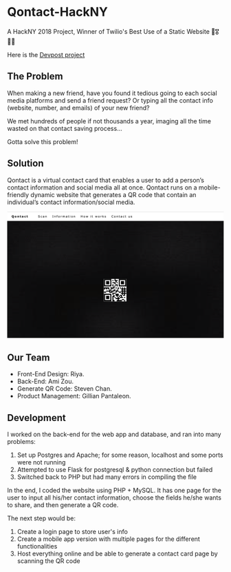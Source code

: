 # Qontact-HackNY
A HackNY 2018 Project, Winner of Twilio's Best Use of a Static Website 🎉🎖🙌🏼

Here is the [Devpost project](https://devpost.com/software/ook-sharing-contact-info-with-one-click )


## The Problem
When making a new friend, have you found it tedious going to each social media platforms and send a friend request? Or typing all the contact info (website, number, and emails) of your new friend?

We met hundreds of people if not thousands a year, imaging all the time wasted on that contact saving process...

Gotta solve this problem!

## Solution
Qontact is a virtual contact card that enables a user to add a person’s contact information and social media all at once. Qontact runs on a mobile-friendly dynamic website that generates a QR code that contain an individual’s contact information/social media.

![Qcontact](https://github.com/ami-zou/Qontact-HackNY/blob/master/Ook-HackNY/QContact-front%20page.png)


## Our Team
* Front-End Design: Riya. 
* Back-End: Ami Zou.
* Generate QR Code: Steven Chan. 
* Product Management: Gillian Pantaleon.

## Development
I worked on the back-end for the web app and database, and ran into many problems:
1. Set up Postgres and Apache; for some reason, localhost and some ports were not running
2. Attempted to use Flask for postgresql & python connection but failed
3. Switched back to PHP but had many errors in compiling the file

In the end, I coded the website using PHP + MySQL. It has one page for the user to input all his/her contact information, choose the fields he/she wants to share, and then generate a QR code.

The next step would be:
1. Create a login page to store user's info
2. Create a mobile app version with multiple pages for the different functionalities
3. Host everything online and be able to generate a contact card page by scanning the QR code
